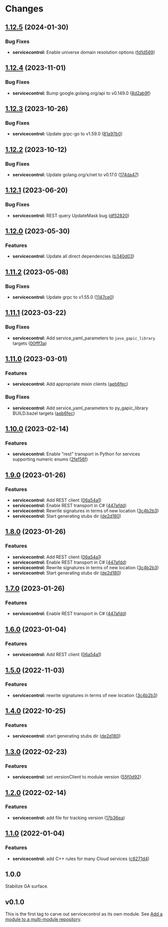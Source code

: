 # Changes

## [1.12.5](https://github.com/googleapis/google-cloud-go/compare/servicecontrol/v1.12.4...servicecontrol/v1.12.5) (2024-01-30)


### Bug Fixes

* **servicecontrol:** Enable universe domain resolution options ([fd1d569](https://github.com/googleapis/google-cloud-go/commit/fd1d56930fa8a747be35a224611f4797b8aeb698))

## [1.12.4](https://github.com/googleapis/google-cloud-go/compare/servicecontrol/v1.12.3...servicecontrol/v1.12.4) (2023-11-01)


### Bug Fixes

* **servicecontrol:** Bump google.golang.org/api to v0.149.0 ([8d2ab9f](https://github.com/googleapis/google-cloud-go/commit/8d2ab9f320a86c1c0fab90513fc05861561d0880))

## [1.12.3](https://github.com/googleapis/google-cloud-go/compare/servicecontrol/v1.12.2...servicecontrol/v1.12.3) (2023-10-26)


### Bug Fixes

* **servicecontrol:** Update grpc-go to v1.59.0 ([81a97b0](https://github.com/googleapis/google-cloud-go/commit/81a97b06cb28b25432e4ece595c55a9857e960b7))

## [1.12.2](https://github.com/googleapis/google-cloud-go/compare/servicecontrol/v1.12.1...servicecontrol/v1.12.2) (2023-10-12)


### Bug Fixes

* **servicecontrol:** Update golang.org/x/net to v0.17.0 ([174da47](https://github.com/googleapis/google-cloud-go/commit/174da47254fefb12921bbfc65b7829a453af6f5d))

## [1.12.1](https://github.com/googleapis/google-cloud-go/compare/servicecontrol/v1.12.0...servicecontrol/v1.12.1) (2023-06-20)


### Bug Fixes

* **servicecontrol:** REST query UpdateMask bug ([df52820](https://github.com/googleapis/google-cloud-go/commit/df52820b0e7721954809a8aa8700b93c5662dc9b))

## [1.12.0](https://github.com/googleapis/google-cloud-go/compare/servicecontrol/v1.11.2...servicecontrol/v1.12.0) (2023-05-30)


### Features

* **servicecontrol:** Update all direct dependencies ([b340d03](https://github.com/googleapis/google-cloud-go/commit/b340d030f2b52a4ce48846ce63984b28583abde6))

## [1.11.2](https://github.com/googleapis/google-cloud-go/compare/servicecontrol/v1.11.1...servicecontrol/v1.11.2) (2023-05-08)


### Bug Fixes

* **servicecontrol:** Update grpc to v1.55.0 ([1147ce0](https://github.com/googleapis/google-cloud-go/commit/1147ce02a990276ca4f8ab7a1ab65c14da4450ef))

## [1.11.1](https://github.com/googleapis/google-cloud-go/compare/servicecontrol/v1.11.0...servicecontrol/v1.11.1) (2023-03-22)


### Bug Fixes

* **servicecontrol:** Add service_yaml_parameters to `java_gapic_library` targets ([00fff3a](https://github.com/googleapis/google-cloud-go/commit/00fff3a58bed31274ab39af575876dab91d708c9))

## [1.11.0](https://github.com/googleapis/google-cloud-go/compare/servicecontrol/v1.10.0...servicecontrol/v1.11.0) (2023-03-01)


### Features

* **servicecontrol:** Add appropriate mixin clients ([aeb6fec](https://github.com/googleapis/google-cloud-go/commit/aeb6fecc7fd3f088ff461a0c068ceb9a7ae7b2a3))


### Bug Fixes

* **servicecontrol:** Add service_yaml_parameters to py_gapic_library BUILD.bazel targets ([aeb6fec](https://github.com/googleapis/google-cloud-go/commit/aeb6fecc7fd3f088ff461a0c068ceb9a7ae7b2a3))

## [1.10.0](https://github.com/googleapis/google-cloud-go/compare/servicecontrol/v1.9.0...servicecontrol/v1.10.0) (2023-02-14)


### Features

* **servicecontrol:** Enable "rest" transport in Python for services supporting numeric enums ([2fef56f](https://github.com/googleapis/google-cloud-go/commit/2fef56f75a63dc4ff6e0eea56c7b26d4831c8e27))

## [1.9.0](https://github.com/googleapis/google-cloud-go/compare/servicecontrol-v1.8.0...servicecontrol/v1.9.0) (2023-01-26)


### Features

* **servicecontrol:** Add REST client ([06a54a1](https://github.com/googleapis/google-cloud-go/commit/06a54a16a5866cce966547c51e203b9e09a25bc0))
* **servicecontrol:** Enable REST transport in C# ([447afdd](https://github.com/googleapis/google-cloud-go/commit/447afddf34d59c599cabe5415b4f9265b228bb9a))
* **servicecontrol:** Rewrite signatures in terms of new location ([3c4b2b3](https://github.com/googleapis/google-cloud-go/commit/3c4b2b34565795537aac1661e6af2442437e34ad))
* **servicecontrol:** Start generating stubs dir ([de2d180](https://github.com/googleapis/google-cloud-go/commit/de2d18066dc613b72f6f8db93ca60146dabcfdcc))

## [1.8.0](https://github.com/googleapis/google-cloud-go/compare/servicecontrol-v1.7.0...servicecontrol/v1.8.0) (2023-01-26)


### Features

* **servicecontrol:** Add REST client ([06a54a1](https://github.com/googleapis/google-cloud-go/commit/06a54a16a5866cce966547c51e203b9e09a25bc0))
* **servicecontrol:** Enable REST transport in C# ([447afdd](https://github.com/googleapis/google-cloud-go/commit/447afddf34d59c599cabe5415b4f9265b228bb9a))
* **servicecontrol:** Rewrite signatures in terms of new location ([3c4b2b3](https://github.com/googleapis/google-cloud-go/commit/3c4b2b34565795537aac1661e6af2442437e34ad))
* **servicecontrol:** Start generating stubs dir ([de2d180](https://github.com/googleapis/google-cloud-go/commit/de2d18066dc613b72f6f8db93ca60146dabcfdcc))

## [1.7.0](https://github.com/googleapis/google-cloud-go/compare/servicecontrol/v1.6.0...servicecontrol/v1.7.0) (2023-01-26)


### Features

* **servicecontrol:** Enable REST transport in C# ([447afdd](https://github.com/googleapis/google-cloud-go/commit/447afddf34d59c599cabe5415b4f9265b228bb9a))

## [1.6.0](https://github.com/googleapis/google-cloud-go/compare/servicecontrol/v1.5.0...servicecontrol/v1.6.0) (2023-01-04)


### Features

* **servicecontrol:** Add REST client ([06a54a1](https://github.com/googleapis/google-cloud-go/commit/06a54a16a5866cce966547c51e203b9e09a25bc0))

## [1.5.0](https://github.com/googleapis/google-cloud-go/compare/servicecontrol/v1.4.0...servicecontrol/v1.5.0) (2022-11-03)


### Features

* **servicecontrol:** rewrite signatures in terms of new location ([3c4b2b3](https://github.com/googleapis/google-cloud-go/commit/3c4b2b34565795537aac1661e6af2442437e34ad))

## [1.4.0](https://github.com/googleapis/google-cloud-go/compare/servicecontrol/v1.3.0...servicecontrol/v1.4.0) (2022-10-25)


### Features

* **servicecontrol:** start generating stubs dir ([de2d180](https://github.com/googleapis/google-cloud-go/commit/de2d18066dc613b72f6f8db93ca60146dabcfdcc))

## [1.3.0](https://github.com/googleapis/google-cloud-go/compare/servicecontrol/v1.2.0...servicecontrol/v1.3.0) (2022-02-23)


### Features

* **servicecontrol:** set versionClient to module version ([55f0d92](https://github.com/googleapis/google-cloud-go/commit/55f0d92bf112f14b024b4ab0076c9875a17423c9))

## [1.2.0](https://github.com/googleapis/google-cloud-go/compare/servicecontrol/v1.1.0...servicecontrol/v1.2.0) (2022-02-14)


### Features

* **servicecontrol:** add file for tracking version ([17b36ea](https://github.com/googleapis/google-cloud-go/commit/17b36ead42a96b1a01105122074e65164357519e))

## [1.1.0](https://www.github.com/googleapis/google-cloud-go/compare/servicecontrol/v1.0.0...servicecontrol/v1.1.0) (2022-01-04)


### Features

* **servicecontrol:** add C++ rules for many Cloud services ([c8271d4](https://www.github.com/googleapis/google-cloud-go/commit/c8271d4b217a6e6924d9f87eac9468c4b5767ba7))

## 1.0.0

Stabilize GA surface.

## v0.1.0

This is the first tag to carve out servicecontrol as its own module. See
[Add a module to a multi-module repository](https://github.com/golang/go/wiki/Modules#is-it-possible-to-add-a-module-to-a-multi-module-repository).
